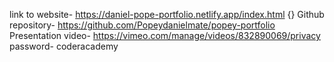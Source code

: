 link to website- https://daniel-pope-portfolio.netlify.app/index.html {}
Github repository- https://github.com/Popeydanielmate/popey-portfolio
Presentation video- https://vimeo.com/manage/videos/832890069/privacy password- coderacademy
